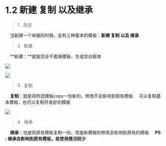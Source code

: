 # 1.2 新建 复制 以及继承

> 1 .  总述

&nbsp;&nbsp;&nbsp;&nbsp;当新建一个单据的时候，会有三种基本的模板：**新建 复制 以及 继承**
    
> 2 . 新建

&nbsp;&nbsp;&nbsp;&nbsp;**新建：**就是完全不套用模板，生成空白窗体
    

![](http://pc1pao5ui.bkt.clouddn.com/20180718065843.jpg)
    
![](http://pc1pao5ui.bkt.clouddn.com/20180718065459.jpg)

> 3 . 复制

&nbsp;&nbsp;&nbsp;&nbsp;**复制**：就是将所选模板copy一份新的，修改不会影响到原有模板
&nbsp;&nbsp;&nbsp;&nbsp;可以复制基本模板，也可以复制开发好的模板

![](http://pc1pao5ui.bkt.clouddn.com/20180718070035.jpg)
    
> 4 . 继承

&nbsp;&nbsp;&nbsp;&nbsp;**继承**：也是将原有模板复制一份，但是新模板的修改会影响到原有的模板
&nbsp;&nbsp;&nbsp;&nbsp;**PS : 继承会影响到原有模板，故使用情况较少**
